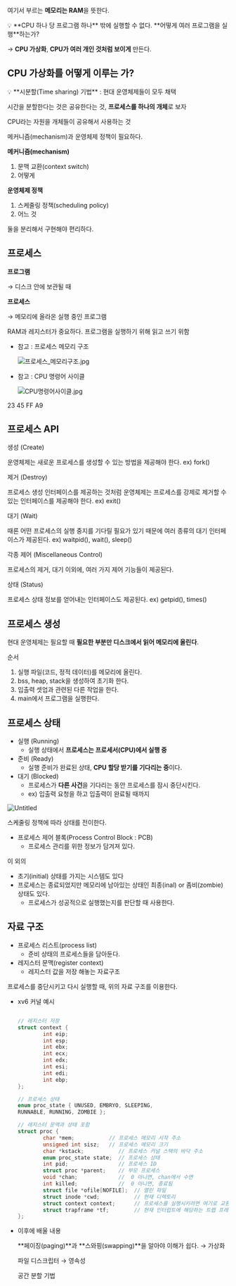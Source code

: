 여기서 부르는 **메모리는 RAM**을 뜻한다.

<aside>
💡 **CPU 하나 당 프로그램 하나** 밖에 실행할 수 없다. **어떻게 여러 프로그램을 실행**하는가?

→ **CPU 가상화**, **CPU가 여러 개인 것처럼 보이게** 만든다.

</aside>

## CPU 가상화를 어떻게 이루는 가?

<aside>
💡 **시분할(Time sharing) 기법** : 현대 운영체제들이 모두 채택

시간을 분할한다는 것은 공유한다는 것, **프로세스를 하나의 개체**로 보자

CPU라는 자원을 개체들이 공유해서 사용하는 것

</aside>

메커니즘(mechanism)과 운영체제 정책이 필요하다.

**메커니즘(mechanism)** 

1. 문맥 교환(context switch)
2. 어떻게

**운영체제 정책**

1. 스케줄링 정책(scheduling policy)
2. 어느 것

둘을 분리해서 구현해야 편리하다. 

## 프로세스

**프로그램**

→ 디스크 안에 보관될 때

**프로세스**

→  메모리에 올라온 실행 중인 프로그램 

RAM과 레지스터가 중요하다. 프로그램을 실행하기 위해 읽고 쓰기 위함

- 참고 : 프로세스 메모리 구조
    
    ![프로세스_메모리구조.jpg](https://prod-files-secure.s3.us-west-2.amazonaws.com/458b7604-6670-43be-ab36-f842f03c3259/bab4545c-68bc-4019-a1d2-52be179d260d/42f52d65-11d1-42df-9921-364769c27997.png)
    
- 참고 : CPU 명령어 사이클
    
    ![CPU명령어사이클.jpg](https://prod-files-secure.s3.us-west-2.amazonaws.com/458b7604-6670-43be-ab36-f842f03c3259/e1f40012-f3d9-4024-b970-d59346d3a4c2/f147e0d8-f12c-413b-8ca6-d0311312ca8e.png)
    

23 45 FF A9

## 프로세스 API

생성 (Create)

운영체제는 새로운 프로세스를 생성할 수 있는 방법을 제공해야 한다. ex) fork()

제거 (Destroy)

프로세스 생성 인터페이스를 제공하는 것처럼 운영체제는 프로세스를 강제로 제거할 수 있는 인터페이스를 제공해야 한다.  ex) exit()

대기 (Wait)

때론 어떤 프로세스의 실행 중지를 기다릴 필요가 있기 때문에 여러 종류의 대기 인터페이스가 제공된다. ex) waitpid(), wait(), sleep()

각종 제어 (Miscellaneous Control)

 프로세스의 제거, 대기 이외에, 여러 가지 제어 기능들이 제공된다.  

상태 (Status)

프로세스 상태 정보를 얻어내는 인터페이스도 제공된다. ex) getpid(), times()

## 프로세스 생성

현대 운영체제는 필요할 때 **필요한 부분만 디스크에서 읽어 메모리에 올린다**.

순서

1. 실행 파일(코드, 정적 데이터)를 메모리에 올린다.
2. bss, heap, stack을 생성하여 초기화 한다.
3. 입출력 셋업과 관련된 다른 작업을 한다.
4. main에서 프로그램을 실행한다. 

## 프로세스 상태

- 실행 (Running)
    - 실행 상태에서 **프로세스는 프로세서(CPU)에서 실행 중**
- 준비 (Ready)
    - 실행 준비가 완료된 상태, **CPU 할당 받기를 기다리는 중**이다.
- 대기 (Blocked)
    - 프로세스가 **다른 사건**을 기다리는 동안 프로세스를 잠시 중단시킨다.
    - ex) 입출력 요청을 하고 입출력이 완료될 때까지

![Untitled](https://prod-files-secure.s3.us-west-2.amazonaws.com/458b7604-6670-43be-ab36-f842f03c3259/58f06707-55eb-4041-b689-2138c9e84ddb/Untitled.png)

스케줄링 정책에 따라 상태를 전이한다. 

- 프로세스 제어 블록(Process Control Block : PCB)
    - 프로세스 관리를 위한 정보가 담겨져 있다.

이 외의 

- 초기(initial) 상태를 가지는 시스템도 있다
- 프로세스는 종료되었지만 메모리에 남아있는 상태인 최종(inal) or 좀비(zombie)상태도 있다.
    - 프로세스가 성공적으로 실행했는지를 판단할 때 사용한다.

## 자료 구조

- 프로세스 리스트(process list)
    - 준비 상태의 프로세스들을 담아둔다.
- 레지스터 문맥(register context)
    - 레지스터 값을 저장 해놓는 자료구조

프로세스를 중단시키고 다시 실행할 때, 위의 자료 구조를 이용한다.

- xv6 커널 예시
    
    ```c
    
    // 레지스터 저장
    struct context {
    		int eip;
    		int esp;
    		int ebx;
    		int ecx;
    		int edx;
    		int esi;
    		int edi;
    		int ebp;
    };
    
    // 프로세스 상태
    enum proc_state { UNUSED, EMBRYO, SLEEPING,
    RUNNABLE, RUNNING, ZOMBIE };
    
    // 레지스터 문맥과 상태 포함
    struct proc {
    		char *mem;           // 프로세스 메모리 시작 주소
    		unsigned int sisz;   // 프로세스 메모리 크기
    		char *kstack;           // 프로세스 커널 스택의 바닥 주소
    		enum proc_state state;  // 프로세스 상태
    		int pid;                // 프로세스 ID 
    		struct proc *parent;    // 부모 프로세스
    		void *chan;             //  0 아니면, chan에서 수면
    		int killed;             //  0 아니면, 종료됨
    		struct file *ofile[NOFILE];  // 열린 파일
    		struct inode *cwd;           // 현재 디렉토리
    		struct context context;      // 프로세스를 실행시키려면 여기로 교환
    		struct trapframe *tf;        // 현재 인터럽트에 해당하는 트랩 프레임
    };
    ```
    

- 이후에 배울 내용
    
    **페이징(paging)**과 **스와핑(swapping)**을 알아야 이해가 쉽다.  → 가상화 
    
    파일 디스크립터 → 영속성 
    
    공간 분할 기법